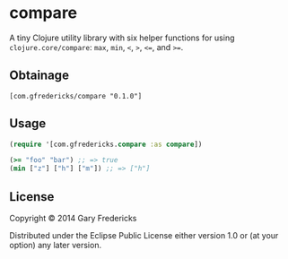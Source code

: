 # compare

A tiny Clojure utility library with six helper functions for using
`clojure.core/compare`: `max`, `min`, `<`, `>`, `<=`, and `>=`.

## Obtainage

`[com.gfredericks/compare "0.1.0"]`

## Usage

``` clojure
(require '[com.gfredericks.compare :as compare])

(>= "foo" "bar") ;; => true
(min ["z"] ["h"] ["m"]) ;; => ["h"]
```

## License

Copyright © 2014 Gary Fredericks

Distributed under the Eclipse Public License either version 1.0 or (at
your option) any later version.
